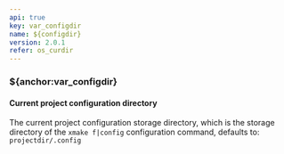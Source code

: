 ```yaml
---
api: true
key: var_configdir
name: ${configdir}
version: 2.0.1
refer: os_curdir
---
```


### ${anchor:var_configdir}

#### Current project configuration directory

The current project configuration storage directory, which is the storage directory of the `xmake f|config` configuration command, defaults to: `projectdir/.config`

